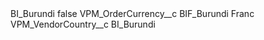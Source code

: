 <?xml version="1.0" encoding="UTF-8"?>
<CustomMetadata xmlns="http://soap.sforce.com/2006/04/metadata" xmlns:xsi="http://www.w3.org/2001/XMLSchema-instance" xmlns:xsd="http://www.w3.org/2001/XMLSchema">
    <label>BI_Burundi</label>
    <protected>false</protected>
    <values>
        <field>VPM_OrderCurrency__c</field>
        <value xsi:type="xsd:string">BIF_Burundi Franc</value>
    </values>
    <values>
        <field>VPM_VendorCountry__c</field>
        <value xsi:type="xsd:string">BI_Burundi</value>
    </values>
</CustomMetadata>
